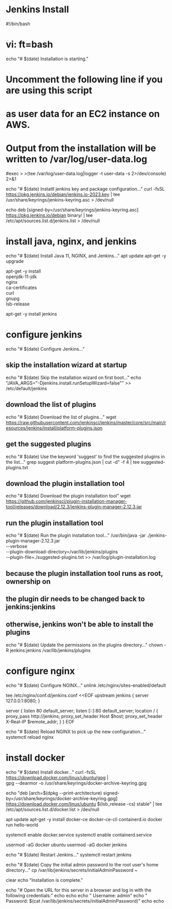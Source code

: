 # Jenkins Install 

#!/bin/bash
# vi: ft=bash

echo "# $(date) Installation is starting."

# Uncomment the following line if you are using this script
# as user data for an EC2 instance on AWS.
# Output from the installation will be written to /var/log/user-data.log
#exec > >(tee /var/log/user-data.log|logger -t user-data -s 2>/dev/console) 2>&1

echo "# $(date) Instatll jenkins key and package configuration..."
curl -fsSL https://pkg.jenkins.io/debian/jenkins.io-2023.key | tee \
    /usr/share/keyrings/jenkins-keyring.asc > /dev/null

echo deb [signed-by=/usr/share/keyrings/jenkins-keyring.asc] \
    https://pkg.jenkins.io/debian binary/ | tee \
    /etc/apt/sources.list.d/jenkins.list > /dev/null

# install java, nginx, and jenkins
echo "# $(date) Install Java 11, NGINX, and Jenkins..."
apt update
apt-get -y upgrade

apt-get -y install \
    openjdk-11-jdk \
    nginx \
    ca-certificates \
    curl \
    gnupg \
    lsb-release

apt-get -y install jenkins

# configure jenkins
echo "# $(date) Configure Jenkins..."

## skip the installation wizard at startup
echo "# $(date) Skip the installation wizard on first boot..."
echo "JAVA_ARGS=\"-Djenkins.install.runSetupWizard=false\"" >> /etc/default/jenkins

## download the list of plugins
echo "# $(date) Download the list of plugins..."
wget https://raw.githubusercontent.com/jenkinsci/jenkins/master/core/src/main/resources/jenkins/install/platform-plugins.json

## get the suggested plugins
echo "# $(date) Use the keyword 'suggest' to find the suggested plugins in the list..."
grep suggest platform-plugins.json | cut -d\" -f 4 | tee suggested-plugins.txt

## download the plugin installation tool
echo "# $(date) Download the plugin installation tool"
wget https://github.com/jenkinsci/plugin-installation-manager-tool/releases/download/2.12.3/jenkins-plugin-manager-2.12.3.jar

## run the plugin installation tool
echo "# $(date) Run the plugin installation tool..."
/usr/bin/java -jar ./jenkins-plugin-manager-2.12.3.jar \
	--verbose \
    --plugin-download-directory=/var/lib/jenkins/plugins \
    --plugin-file=./suggested-plugins.txt >> /var/log/plugin-installation.log

## because the plugin installation tool runs as root, ownership on
## the plugin dir needs to be changed back to jenkins:jenkins
## otherwise, jenkins won't be able to install the plugins
echo "# $(date) Update the permissions on the plugins directory..."
chown -R jenkins:jenkins /var/lib/jenkins/plugins

# configure nginx
echo "# $(date) Configure NGINX..."
unlink /etc/nginx/sites-enabled/default

tee /etc/nginx/conf.d/jenkins.conf <<EOF
upstream jenkins {
    server 127.0.0.1:8080;
}

server {
    listen 80 default_server;
    listen [::]:80  default_server;
    location / {
        proxy_pass http://jenkins;
        proxy_set_header Host \$host;
        proxy_set_header X-Real-IP \$remote_addr;
    }
}
EOF

echo "# $(date) Reload NGINX to pick up the new configuration..."
systemctl reload nginx

# install docker
echo "# $(date) Install docker..."
curl -fsSL https://download.docker.com/linux/ubuntu/gpg | \
    gpg --dearmor -o /usr/share/keyrings/docker-archive-keyring.gpg

echo "deb [arch=$(dpkg --print-architecture) signed-by=/usr/share/keyrings/docker-archive-keyring.gpg] https://download.docker.com/linux/ubuntu  $(lsb_release -cs) stable" | tee /etc/apt/sources.list.d/docker.list > /dev/null

apt update
apt-get -y install docker-ce docker-ce-cli containerd.io
docker run hello-world

systemctl enable docker.service
systemctl enable containerd.service

usermod -aG docker ubuntu
usermod -aG docker jenkins

echo "# $(date) Restart Jenkins..."
systemctl restart jenkins

echo "# $(date) Copy the initial admin password to the root user's home directory..."
cp /var/lib/jenkins/secrets/initialAdminPassword ~

clear
echo "Installation is complete."

echo "# Open the URL for this server in a browser and log in with the following credentials:"
echo
echo
echo "    Username: admin"
echo "    Password: $(cat /var/lib/jenkins/secrets/initialAdminPassword)"
echo
echo

